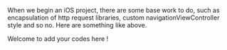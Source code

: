 When we begin an iOS project, there are some base work to do, such as encapsulation of http request libraries, custom navigationViewController style and so no. Here are something like above.

Welcome to add your codes here !
